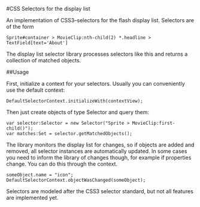 
#CSS Selectors for the display list

An implementation of CSS3–selectors for the flash display list. Selectors are
of the form 

    Sprite#container > MovieClip:nth-child(2) *.headline > TextField[text='About']

The display list selector library processes selectors like this and returns a collection
of matched objects.


##Usage

First, initialize a context for your selectors. Usually you can conveniently use the default
context:

    DefaultSelectorContext.initializeWith(contextView);
    
Then just create objects of type Selector and query them:

    var selector:Selector = new Selector("Sprite > MovieClip:first-child()");
    var matches:Set = selector.getMatchedObjects();
    
The library monitors the display list for changes, so if objects are added and removed, all
selector instances are automatically updated. In some cases you need to inform the library
of changes though, for example if properties change. You can do this through the context.

    someObject.name = "icon";
    DefaultSelectorContext.objectWasChanged(someObject);

Selectors are modeled after the CSS3 selector standard, but not all features are implemented
yet.